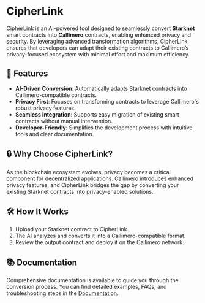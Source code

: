 # CipherLink  

CipherLink is an AI-powered tool designed to seamlessly convert **Starknet** smart contracts into **Callimero** contracts, enabling enhanced privacy and security. By leveraging advanced transformation algorithms, CipherLink ensures that developers can adapt their existing contracts to Callimero’s privacy-focused ecosystem with minimal effort and maximum efficiency.  

## 🚀 Features  
- **AI-Driven Conversion**: Automatically adapts Starknet contracts into Callimero-compatible contracts.  
- **Privacy First**: Focuses on transforming contracts to leverage Callimero's robust privacy features.  
- **Seamless Integration**: Supports easy migration of existing smart contracts without manual intervention.  
- **Developer-Friendly**: Simplifies the development process with intuitive tools and clear documentation.  

## 🔒 Why Choose CipherLink?  
As the blockchain ecosystem evolves, privacy becomes a critical component for decentralized applications. Callimero introduces enhanced privacy features, and CipherLink bridges the gap by converting your existing Starknet contracts into privacy-enabled solutions.  

## 🛠️ How It Works  
1. Upload your Starknet contract to CipherLink.  
2. The AI analyzes and converts it into a Callimero-compatible format.  
3. Review the output contract and deploy it on the Callimero network.  

## 📚 Documentation  
Comprehensive documentation is available to guide you through the conversion process. You can find detailed examples, FAQs, and troubleshooting steps in the [Documentation](#).  

